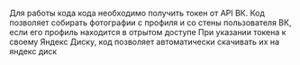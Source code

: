Для работы кода кода необходимо получить токен от API ВК.
Код позволяет собирать фотографии с профиля и со стены пользователя ВК, если его профиль находится в отрытом доступе
При указании токена к своему Яндекс Диску, код позволяет автоматически скачивать их на яндекс диск
